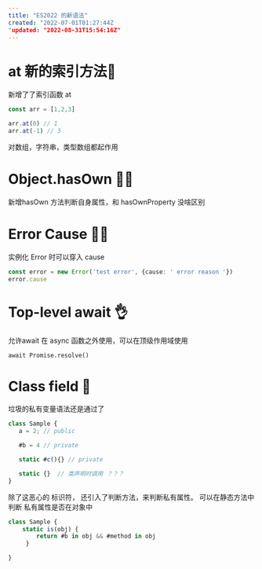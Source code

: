 ```yaml
---
title: "ES2022 的新语法"
created: "2022-07-01T01:27:44Z
"updated: "2022-08-31T15:54:16Z"
---
```

# at 新的索引方法🤔

新增了了索引函数 at
```ts
const arr = [1,2,3]

arr.at(0) // 1
arr.at(-1) // 3
```
对数组，字符串，类型数组都起作用

# Object.hasOwn 🙍‍♂️

新增hasOwn 方法判断自身属性，和 hasOwnProperty 没啥区别

# Error Cause 🙍‍♂️

实例化 Error 时可以穿入  cause
```ts
const error = new Error('test error', {cause: ' error reason '})
error.cause
```

# Top-level await 👌
 允许await 在 async 函数之外使用，可以在顶级作用域使用
```
await Promise.resolve()
```

# Class field 🤮

垃圾的私有变量语法还是通过了
```ts
class Sample {
   a = 2; // public

   #b = 4 // private

   static #c(){} // private

   static {}  // 类声明时调用 ？？？
}
```
除了这恶心的 标识符， 还引入了判断方法，来判断私有属性。 可以在静态方法中 判断 私有属性是否在对象中
```ts
class Sample {
    static is(obj) {
        return #b in obj && #method in obj
     }

}
```





